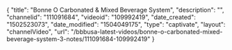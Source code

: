 {
    "title": "Bonne O Carbonated &amp; Mixed Beverage System",
    "description": "",
    "channelid": "111091684",
    "videoid": "109992419",
    "date_created": "1502523073",
    "date_modified": "1504049175",
    "type": "captivate",
    "layout": "channelVideo",
    "url": "\/bbbusa-latest-videos\/bonne-o-carbonated-mixed-beverage-system-3-notes\/111091684-109992419"
}
